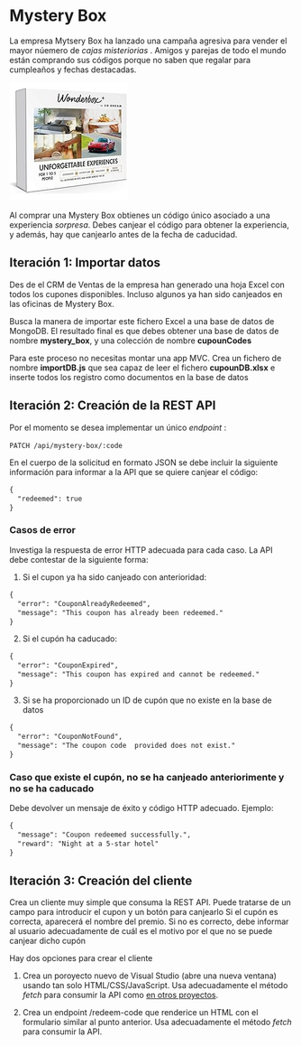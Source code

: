 # Mystery Box 

La empresa Mytsery Box ha lanzado una campaña agresiva para vender el mayor núemero de _cajas misteriorias_ . Amigos y parejas de todo el mundo están comprando sus códigos porque no saben que regalar para cumpleaños y fechas destacadas.

![Mystery Box](wonder.jpg)

Al comprar una Mystery Box obtienes un código único asociado a una experiencia _sorpresa_. Debes canjear el código para obtener la experiencia, y además, hay que canjearlo antes de la fecha de caducidad.

## Iteración 1: Importar datos

Des de el CRM de Ventas de la empresa han generado una hoja Excel con todos los cupones disponibles. Incluso algunos ya han sido canjeados en las oficinas de Mystery Box. 

Busca la manera de importar este fichero Excel a una base de datos de MongoDB.
El resultado final es que debes obtener una base de datos de nombre **mystery_box**, y una colección de nombre **cupounCodes** 

Para este proceso no necesitas montar una app MVC. Crea un fichero de nombre **importDB.js** que sea capaz de leer el fichero **cupounDB.xlsx** e inserte todos los registro como documentos en la base de datos

## Iteración 2: Creación de la REST API

Por el momento se desea implementar un único _endpoint_ :

`PATCH /api/mystery-box/:code`

En el cuerpo de la solicitud en formato JSON se debe incluir la siguiente información para informar a la API que se quiere canjear el código:

```
{
  "redeemed": true
}
```

### Casos de error

Investiga la respuesta de error HTTP adecuada para cada caso.
La API debe contestar de la siguiente forma:

1. Si el cupon ya ha sido canjeado con anterioridad:

```
{
  "error": "CouponAlreadyRedeemed",
  "message": "This coupon has already been redeemed."
}
```

2. Si el cupón ha caducado:

```
{
  "error": "CouponExpired",
  "message": "This coupon has expired and cannot be redeemed."
}
```

3. Si se ha proporcionado un ID de cupón que no existe en la base de datos

```
{
  "error": "CouponNotFound",
  "message": "The coupon code  provided does not exist."
}
```

### Caso que existe el cupón, no se ha canjeado anteriorimente y no se ha caducado

Debe devolver un mensaje de éxito y código HTTP adecuado. Ejemplo:

```
{
  "message": "Coupon redeemed successfully.",
  "reward": "Night at a 5-star hotel"
}
```
 
## Iteración 3: Creación del cliente

Crea un cliente muy simple que consuma la REST API.
Puede tratarse de un campo para introducir el cupon y un botón para canjearlo
Si el cupón es correcta, aparecerá el nombre del premio.
Si no es correcto, debe informar al usuario adecuadamente de cuál es el motivo por el que no se puede canjear dicho cupón

Hay dos opciones para crear el cliente

1. Crea un poroyecto nuevo de Visual Studio (abre una nueva ventana) usando tan solo HTML/CSS/JavaScript. Usa adecuadamente el método _fetch_ para consumir la API como [en otros proyectos](https://github.com/omiras/random-joke-api-project).

2. Crea un endpoint /redeem-code que renderice un HTML con el formulario similar al punto anterior. Usa adecuadamente el método _fetch_ para consumir la API.



